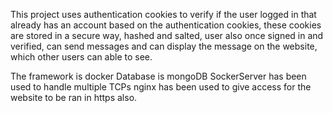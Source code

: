 This project uses authentication cookies to verify if the user logged in that already has an account based on the
authentication cookies, these cookies are stored in a secure way, hashed and salted, user also once signed in and verified,
can send messages and can display the message on the website, which other users can able to see.

The framework is docker
Database is mongoDB
SockerServer has been used to handle multiple TCPs
nginx has been used to give access for the website to be ran in https also.
